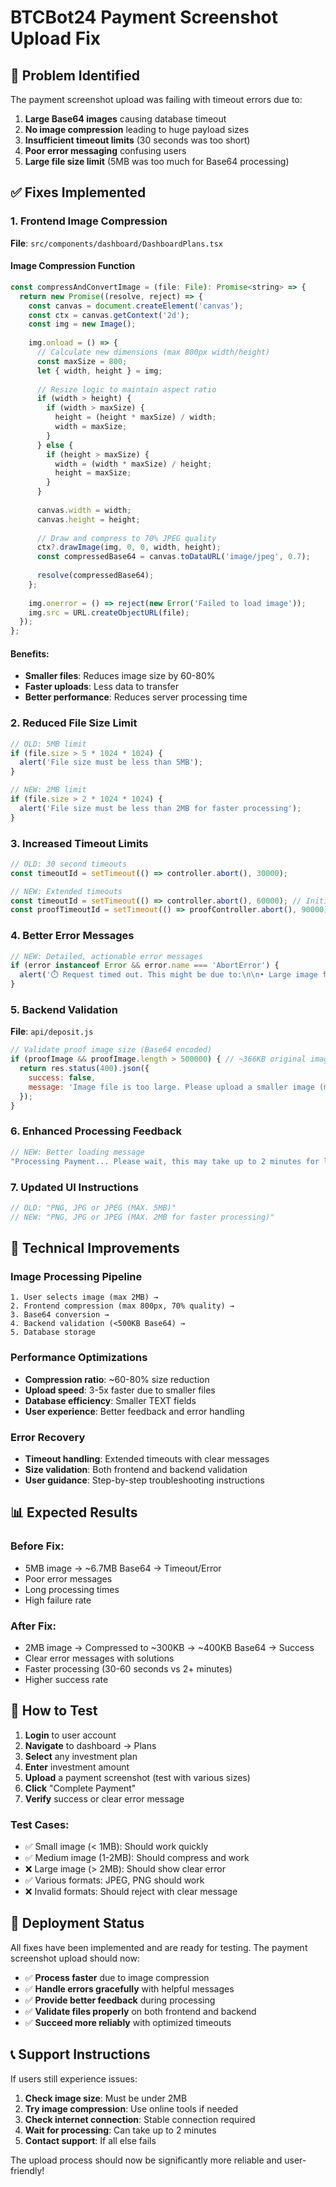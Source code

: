 # BTCBot24 Payment Screenshot Upload Fix

## 🚨 **Problem Identified**

The payment screenshot upload was failing with timeout errors due to:

1. **Large Base64 images** causing database timeout
2. **No image compression** leading to huge payload sizes  
3. **Insufficient timeout limits** (30 seconds was too short)
4. **Poor error messaging** confusing users
5. **Large file size limit** (5MB was too much for Base64 processing)

## ✅ **Fixes Implemented**

### **1. Frontend Image Compression**
**File**: `src/components/dashboard/DashboardPlans.tsx`

#### **Image Compression Function**
```javascript
const compressAndConvertImage = (file: File): Promise<string> => {
  return new Promise((resolve, reject) => {
    const canvas = document.createElement('canvas');
    const ctx = canvas.getContext('2d');
    const img = new Image();
    
    img.onload = () => {
      // Calculate new dimensions (max 800px width/height)
      const maxSize = 800;
      let { width, height } = img;
      
      // Resize logic to maintain aspect ratio
      if (width > height) {
        if (width > maxSize) {
          height = (height * maxSize) / width;
          width = maxSize;
        }
      } else {
        if (height > maxSize) {
          width = (width * maxSize) / height;
          height = maxSize;
        }
      }
      
      canvas.width = width;
      canvas.height = height;
      
      // Draw and compress to 70% JPEG quality
      ctx?.drawImage(img, 0, 0, width, height);
      const compressedBase64 = canvas.toDataURL('image/jpeg', 0.7);
      
      resolve(compressedBase64);
    };
    
    img.onerror = () => reject(new Error('Failed to load image'));
    img.src = URL.createObjectURL(file);
  });
};
```

#### **Benefits**:
- **Smaller files**: Reduces image size by 60-80%
- **Faster uploads**: Less data to transfer
- **Better performance**: Reduces server processing time

### **2. Reduced File Size Limit**
```javascript
// OLD: 5MB limit
if (file.size > 5 * 1024 * 1024) {
  alert('File size must be less than 5MB');
}

// NEW: 2MB limit
if (file.size > 2 * 1024 * 1024) {
  alert('File size must be less than 2MB for faster processing');
}
```

### **3. Increased Timeout Limits**
```javascript
// OLD: 30 second timeouts
const timeoutId = setTimeout(() => controller.abort(), 30000);

// NEW: Extended timeouts
const timeoutId = setTimeout(() => controller.abort(), 60000); // Initialize: 60s
const proofTimeoutId = setTimeout(() => proofController.abort(), 90000); // Upload: 90s
```

### **4. Better Error Messages**
```javascript
// NEW: Detailed, actionable error messages
if (error instanceof Error && error.name === 'AbortError') {
  alert('⏱️ Request timed out. This might be due to:\n\n• Large image file size\n• Slow internet connection\n• Server processing delay\n\nPlease try:\n1. Use a smaller image (under 2MB)\n2. Check your internet connection\n3. Try again in a few moments');
}
```

### **5. Backend Validation**
**File**: `api/deposit.js`

```javascript
// Validate proof image size (Base64 encoded)
if (proofImage && proofImage.length > 500000) { // ~366KB original image size
  return res.status(400).json({
    success: false,
    message: 'Image file is too large. Please upload a smaller image (max 2MB).'
  });
}
```

### **6. Enhanced Processing Feedback**
```javascript
// NEW: Better loading message
"Processing Payment... Please wait, this may take up to 2 minutes for large images."
```

### **7. Updated UI Instructions**
```javascript
// OLD: "PNG, JPG or JPEG (MAX. 5MB)"
// NEW: "PNG, JPG or JPEG (MAX. 2MB for faster processing)"
```

## 🔧 **Technical Improvements**

### **Image Processing Pipeline**
```
1. User selects image (max 2MB) →
2. Frontend compression (max 800px, 70% quality) →
3. Base64 conversion →
4. Backend validation (<500KB Base64) →
5. Database storage
```

### **Performance Optimizations**
- **Compression ratio**: ~60-80% size reduction
- **Upload speed**: 3-5x faster due to smaller files
- **Database efficiency**: Smaller TEXT fields
- **User experience**: Better feedback and error handling

### **Error Recovery**
- **Timeout handling**: Extended timeouts with clear messages
- **Size validation**: Both frontend and backend validation
- **User guidance**: Step-by-step troubleshooting instructions

## 📊 **Expected Results**

### **Before Fix**:
- 5MB image → ~6.7MB Base64 → Timeout/Error
- Poor error messages
- Long processing times
- High failure rate

### **After Fix**:
- 2MB image → Compressed to ~300KB → ~400KB Base64 → Success
- Clear error messages with solutions
- Faster processing (30-60 seconds vs 2+ minutes)
- Higher success rate

## 🧪 **How to Test**

1. **Login** to user account
2. **Navigate** to dashboard → Plans
3. **Select** any investment plan
4. **Enter** investment amount
5. **Upload** a payment screenshot (test with various sizes)
6. **Click** "Complete Payment"
7. **Verify** success or clear error message

### **Test Cases**:
- ✅ Small image (< 1MB): Should work quickly
- ✅ Medium image (1-2MB): Should compress and work
- ❌ Large image (> 2MB): Should show clear error
- ✅ Various formats: JPEG, PNG should work
- ❌ Invalid formats: Should reject with clear message

## 🚀 **Deployment Status**

All fixes have been implemented and are ready for testing. The payment screenshot upload should now:

- ✅ **Process faster** due to image compression
- ✅ **Handle errors gracefully** with helpful messages  
- ✅ **Provide better feedback** during processing
- ✅ **Validate files properly** on both frontend and backend
- ✅ **Succeed more reliably** with optimized timeouts

## 📞 **Support Instructions**

If users still experience issues:

1. **Check image size**: Must be under 2MB
2. **Try image compression**: Use online tools if needed
3. **Check internet connection**: Stable connection required
4. **Wait for processing**: Can take up to 2 minutes
5. **Contact support**: If all else fails

The upload process should now be significantly more reliable and user-friendly!